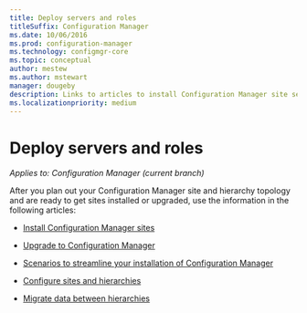 ```yaml
---
title: Deploy servers and roles
titleSuffix: Configuration Manager
ms.date: 10/06/2016
ms.prod: configuration-manager
ms.technology: configmgr-core
ms.topic: conceptual
author: mestew
ms.author: mstewart
manager: dougeby
description: Links to articles to install Configuration Manager site servers and roles.
ms.localizationpriority: medium
---
```


# Deploy servers and roles

*Applies to: Configuration Manager (current branch)*

After you plan out your Configuration Manager site and hierarchy topology and are ready to get sites installed or upgraded, use the information in the following articles:  

- [Install Configuration Manager sites](install/installing-sites.md)  

- [Upgrade to Configuration Manager](install/upgrade-to-configuration-manager.md)  

- [Scenarios to streamline your installation of Configuration Manager](install/scenarios-to-streamline-your-installation.md)  

- [Configure sites and hierarchies](configure/configure-sites-and-hierarchies.md)  

- [Migrate data between hierarchies](../../migration/migrate-data-between-hierarchies.md)  
